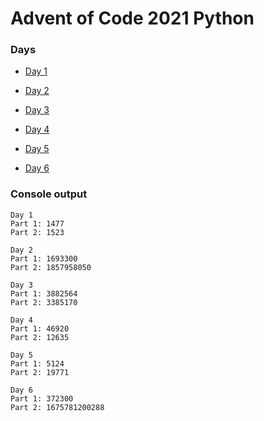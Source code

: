 # Advent of Code 2021 Python
### Days
* [Day 1](https://github.com/ukalto/AdventOfCode2021/tree/main/Day01)

* [Day 2](https://github.com/ukalto/AdventOfCode2021/tree/main/Day02)

* [Day 3](https://github.com/ukalto/AdventOfCode2021/tree/main/Day03)

* [Day 4](https://github.com/ukalto/AdventOfCode2021/tree/main/Day04)

* [Day 5](https://github.com/ukalto/AdventOfCode2021/tree/main/Day05)

* [Day 6](https://github.com/ukalto/AdventOfCode2021/tree/main/Day06)

### Console output
```
Day 1
Part 1: 1477
Part 2: 1523

Day 2
Part 1: 1693300
Part 2: 1857958050

Day 3
Part 1: 3882564
Part 2: 3385170

Day 4
Part 1: 46920
Part 2: 12635

Day 5
Part 1: 5124
Part 2: 19771

Day 6
Part 1: 372300
Part 2: 1675781200288
```
